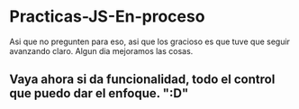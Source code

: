 # Practicas-JS-En-proceso

Asi que no pregunten para eso, asi que los gracioso es que tuve que seguir avanzando claro.
Algun dia mejoramos las cosas.

## Vaya ahora si da funcionalidad, todo el control que puedo dar el enfoque. ":D"
